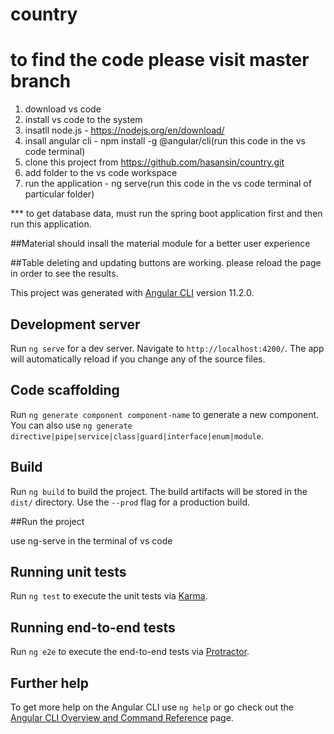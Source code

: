 # country
# to find the code please visit master branch

1. download vs code
2. install vs code to the system
3. insatll node.js - https://nodejs.org/en/download/
4. insall angular cli - npm install -g @angular/cli(run this code in the vs code terminal)
5. clone this project from https://github.com/hasansin/country.git
6. add folder to the vs code workspace
7. run the application -  ng serve(run this code in the vs code terminal of particular folder)

*** to get database data, must run the spring boot application first and then run this application.

##Material
should insall the material module for a better user experience

##Table 
deleting and updating buttons are working. please reload the page in order to see the results.




This project was generated with [Angular CLI](https://github.com/angular/angular-cli) version 11.2.0.

## Development server

Run `ng serve` for a dev server. Navigate to `http://localhost:4200/`. The app will automatically reload if you change any of the source files.

## Code scaffolding

Run `ng generate component component-name` to generate a new component. You can also use `ng generate directive|pipe|service|class|guard|interface|enum|module`.

## Build

Run `ng build` to build the project. The build artifacts will be stored in the `dist/` directory. Use the `--prod` flag for a production build.

##Run the project

use ng-serve in the terminal of vs code

## Running unit tests

Run `ng test` to execute the unit tests via [Karma](https://karma-runner.github.io).

## Running end-to-end tests

Run `ng e2e` to execute the end-to-end tests via [Protractor](http://www.protractortest.org/).

## Further help

To get more help on the Angular CLI use `ng help` or go check out the [Angular CLI Overview and Command Reference](https://angular.io/cli) page.



